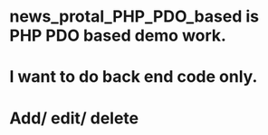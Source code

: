 # news_protal_PHP_PDO_based is PHP PDO based demo work.

# I want to do back end code only.
# Add/ edit/ delete 
